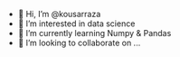 - 👋 Hi, I’m @kousarraza 
- 👀 I’m interested in data science
- 🌱 I’m currently learning Numpy & Pandas
- 💞️ I’m looking to collaborate on ...
